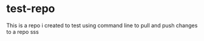# test-repo
This is a repo i created to test using command line to pull and push changes to a repo
sss
